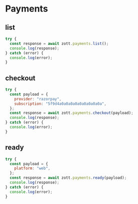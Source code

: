 # Payments

## list

```javascript
try {
  const response = await zott.payments.list();
  console.log(response);
} catch (error) {
  console.log(error);
}
```

## checkout

```javascript
try {
  const payload = {
    provider: "razorpay",
    subscription: "5f9d4a0a0a0a0a0a0a0a0a0a",
  };
  const response = await zott.payments.checkout(payload);
  console.log(response);
} catch (error) {
  console.log(error);
}
```

## ready

```javascript
try {
  const payload = {
    platform: "web",
  };
  const response = await zott.payments.ready(payload);
  console.log(response);
} catch (error) {
  console.log(error);
}
```
